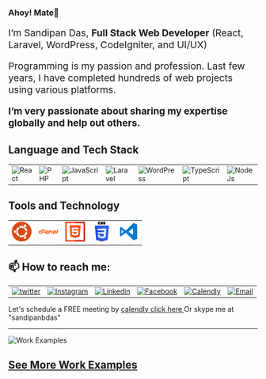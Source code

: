 ### Ahoy! Mate👋

<p style="font-size:1.2rem">I’m Sandipan Das, 
<strong> Full Stack Web Developer</strong> (React, Laravel, WordPress, CodeIgniter, and UI/UX) </p>
<p style="font-size:1.2rem">Programming is my passion and profession. Last few years, I have completed hundreds of web projects using various platforms. </p>
<p style="font-size:1.2rem"> <strong>I’m very passionate about sharing my expertise globally and help out others.</strong>  </p>
<h2><strong>Language and Tech Stack</strong></h2>
<table>
    <td> <img src="https://sandipandas.dev/images/icons/banner-icons/react-svgrepo-com.svg" width="40px" alt="React"> </td>
    <td> <img src="https://sandipandas.dev/images/icons/banner-icons/php-svgrepo-com.svg" width="40px" alt="PHP"> </td>
    <td> <img src="https://sandipandas.dev/images/icons/banner-icons/js-svgrepo-com.svg" width="40px" alt="JavaScript"> </td>
    <td> <img src="https://sandipandas.dev/images/icons/banner-icons/laravel-logo-svgrepo-com.svg" width="40px" alt="Laravel"> </td>
    <td> <img src="https://sandipandas.dev/images/icons/banner-icons/wordpress-svgrepo-com.svg" width="40px" alt="WordPress"> </td>
    <td> <img src="https://sandipandas.dev/images/icons/banner-icons/Typescript.svg" width="40px" alt="TypeScript"> </td>
    <td> <img src="https://sandipandas.dev/images/icons/banner-icons/nodejs-icon-logo-svgrepo-com.svg" width="40px"  alt="NodeJs"> </td>
</table>
<h2><strong>Tools and Technology</strong></h2>
<table>
    <td> <img src="img/ubuntu-svgrepo-com.svg" width="40px" alt="ubuntu"> </td>
    <td> <img src="img/cpanel-svgrepo-com.svg" width="40px" alt="cpanel"> </td>
    <td> <img src="img/html-svgrepo-com.svg" width="40px" alt="HTML5"> </td>
    <td> <img src="img/css-3-svgrepo-com.svg" width="40px" alt="CSS3"> </td>
    <td> <img src="img/vscode3-svgrepo-com.svg" width="40px" alt="VsCode"> </td>
</table>
<h2><strong>📫 How to reach me:</strong></h2>
<table>
    <td><a target="_blank" href="https://twitter.com/sandipandas_net"> <img width="40px" src="https://sandipandas.dev/images/icons/social-icons/twitter.svg" alt="twitter"></a></td>
    <td><a target="_blank" href="https://www.instagram.com/sandipandas.dev/">
        <img width="40px" src="https://sandipandas.dev/images/icons/social-icons/instagram.svg" alt="Instagram">
    </a></td>
    <td><a target="_blank" href="https://www.linkedin.com/in/sandipandasdev/">
        <img src="https://sandipandas.dev/images/icons/social-icons/linkdIn.svg" width="40px" alt="Linkedin">
    </a></td>  
    <td><a target="_blank" href="https://www.facebook.com/sandipandas.net">
        <img src="https://sandipandas.dev/images/icons/social-icons/facebook.svg" width="40px" alt="Facebook">
    </a></td>
    <td><a target="_blank" href="https://calendly.com/sandipandas/15min">
        <img src="https://sandipandas.dev/images/icons/social-icons/calender.svg" width="40px" alt="Calendly">
    </a></td>
    <td><a target="_blank" href="mailto:hello@sandipandas.net">
        <img src="https://sandipandas.dev/images/icons/social-icons/envelope.svg" width="40px" alt="Email">
    </a></td>
</table>
Let's schedule a FREE meeting by  <a href="https://calendly.com/sandipandas/15min">calendly click here </a> Or skype me at "sandipanbdas"
<hr />
<img src="https://sandipandas.dev/images/icons/nav-icons/projects.svg" alt="Work Examples">
<h2><strong> <a href="https://sandipandas.net">See More Work Examples</a> </strong></h2>

<!--
**sandidas/sandidas** is a ✨ _special_ ✨ repository because its `README.md` (this file) appears on your GitHub profile.

Here are some ideas to get you started:

- 🔭 I’m currently working on ...
- 🌱 I’m currently learning ...
- 👯 I’m looking to collaborate on ...
- 🤔 I’m looking for help with ...
- 💬 Ask me about ...
- 📫 How to reach me: ...
- 😄 Pronouns: ...
- ⚡ Fun fact: ...
-->
